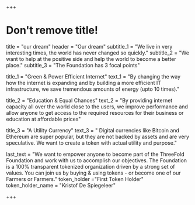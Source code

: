 +++
# Don't remove title!
title = "our dream"
header = "Our dream"
subtitle_1 = "We live in very interesting times, the world has never changed so quickly."
subtitle_2 = "We want to help at the positive side and help the world to become a better place."
subtitle_3 = "The Foundation has 3 focal points"

title_1 = "Green & Power Efficient Internet"
text_1 = "By changing the way how the internet is expanding and by building a more efficient IT infrastructure, we save tremendous amounts of energy (upto 10 times)."

title_2 = "Education & Equal Chances"
text_2 = "By providing internet capacity all over the world close to the users, we improve performance and allow anyone to get access to the required resources for their business or education at affordable prices"

title_3 = "A Utility Currency"
text_3 = " Digital currencies like Bitcoin and Ethereum are super popular, but they are not backed by assets and are very speculative. We want to create a token with actual utility and purpose."

last_text = "We want to empower anyone to become part of the ThreeFold Foundation and work with us to accomplish our objectives. The Foundation is a 100% transparent tokenized organization driven by a strong set of values. You can join us by buying & using tokens - or become one of our Farmers or Farmers."
token_holder ="First Token Holder"
token_holder_name = "Kristof De Spiegeleer"

+++
